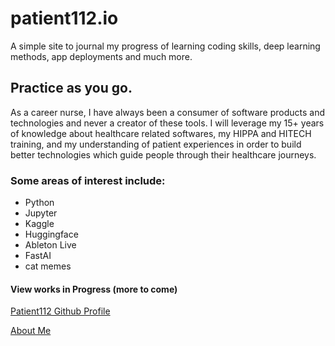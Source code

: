 # patient112.io
  A simple site to journal my progress of learning coding skills, deep learning methods, app deployments and much more.  

  ## Practice as you go.
  As a career nurse, I have always been a consumer of software products and technologies and never a creator of these tools.  I will leverage my 15+ years of knowledge about healthcare related softwares, my HIPPA and HITECH training, and my understanding of patient experiences in order to build better technologies which guide people through their healthcare journeys. 

### Some areas of interest include:

- Python
- Jupyter
- Kaggle
- Huggingface
- Ableton Live
- FastAI
- cat memes

#### View works in Progress (more to come)

[Patient112 Github Profile][#github-profile]

[#github-profile]: https://github.com/patient112
        
[About Me][#about-me]

[#about-me]: /about.md